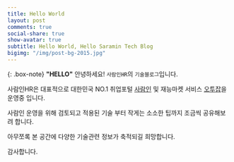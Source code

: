 ```yaml
---
title: Hello World
layout: post
comments: true
social-share: true
show-avatar: true
subtitle: Hello World, Hello Saramin Tech Blog
bigimg: "/img/post-bg-2015.jpg"
---
```


{: .box-note}
**"HELLO"**
안녕하세요! `사람인HR`의 `기술블로그`입니다.

사람인HR은 대표적으로 대한민국 NO.1 취업포털 [사람인](http://saramin.co.kr) 및 재능마켓 서비스 [오투잡](http://otwojob.com)을 운영중 입니다.

사람인 운영을 위해 검토되고 적용된 기술 부터 작게는 소소한 팁까지 조금씩 공유해보려 합니다.

아무쪼록 본 공간에 다양한 기술관련 정보가 축적되길 희망합니다.

감사합니다.